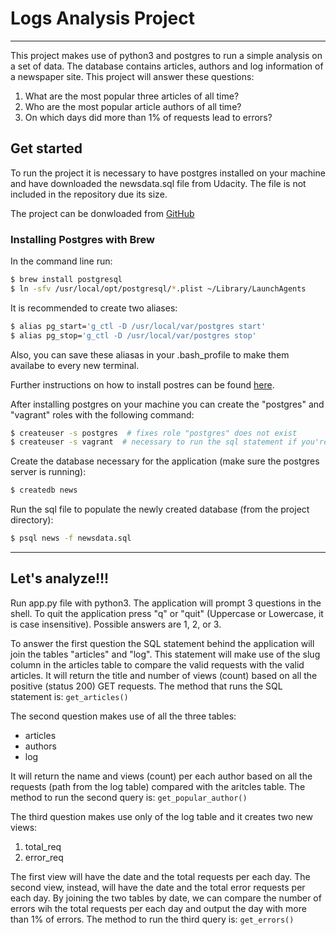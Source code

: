 # Logs Analysis Project
__ __ __

This project makes use of python3 and postgres to run a simple analysis on a set of data.
The database contains articles, authors and log information of a newspaper site.
This project will answer these questions:

1. What are the most popular three articles of all time?
2. Who are the most popular article authors of all time?
3. On which days did more than 1% of requests lead to errors?

## Get started
To run the project it is necessary to have postgres installed on your machine and have downloaded the newsdata.sql file from Udacity.
The file is not included in the repository due its size.

The project can be donwloaded from [GitHub](https://github.com/pierva/logs-analysis-project.git)

### Installing Postgres with Brew

In the command line run:
```sh
$ brew install postgresql
$ ln -sfv /usr/local/opt/postgresql/*.plist ~/Library/LaunchAgents
```
It is recommended to create two aliases:
```sh
$ alias pg_start='g_ctl -D /usr/local/var/postgres start'
$ alias pg_stop='g_ctl -D /usr/local/var/postgres stop'
```
Also, you can save these aliasas in your .bash_profile to make them availabe to every new terminal.

Further instructions on how to install postres can be found [here](https://gist.github.com/ibraheem4/ce5ccd3e4d7a65589ce84f2a3b7c23a3).

After installing postgres on your machine you can create the "postgres" and "vagrant" roles with the following command:
```sh
$ createuser -s postgres  # fixes role "postgres" does not exist
$ createuser -s vagrant  # necessary to run the sql statement if you're not using the virtual machine
```

Create the database necessary for the application (make sure the postgres server is running):
```sh
$ createdb news
```
Run the sql file to populate the newly created database (from the project directory):
```sh
$ psql news -f newsdata.sql
```

***

## Let's analyze!!!
Run app.py file with python3. The application will prompt 3 questions in the shell.
To quit the application press "q" or "quit" (Uppercase or Lowercase, it is case insensitive).
Possible answers are 1, 2, or 3.

To answer the first question the SQL statement behind the application will join the tables "articles" and "log".
This statement will make use of the slug column in the articles table to compare the valid requests with the valid articles. It will return the title and number of views (count) based on all the positive (status 200) GET requests.
The method that runs the SQL statement is:
`get_articles()`

The second question makes use of all the three tables:
 - articles
 - authors
 - log

It will return the name and views (count) per each author based on all the requests (path from the log table) compared with the aritcles table.
The method to run the second query is: `get_popular_author()`

The third question makes use only of the log table and it creates two new views:
1. total_req
2. error_req  

The first view will have the date and the total requests per each day.
The second view, instead, will have the date and the total error requests per each day.
By joining the two tables by date, we can compare the number of errors wih the total requests per each day and output the day with more than 1% of errors.
The method to run the third query is: `get_errors()`
